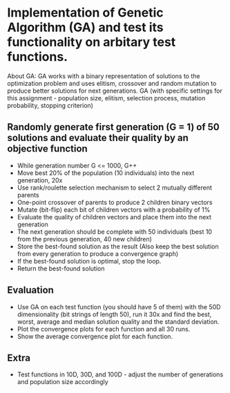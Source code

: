 # Implementation of Genetic Algorithm (GA) and test its functionality on arbitary test functions.
About GA: GA works with a binary representation of solutions to the optimization problem and uses elitism, crossover and random mutation to produce better solutions for next generations. GA (with specific settings for this assignment - population size, elitism, selection process, mutation probability, stopping criterion)

## Randomly generate first generation (G = 1) of 50 solutions and evaluate their quality by an objective function
- While generation number G <= 1000, G++
- Move best 20% of the population (10 individuals) into the next generation, 20x
- Use rank/roulette selection mechanism to select 2 mutually different parents
- One-point crossover of parents to produce 2 children binary vectors
- Mutate (bit-flip) each bit of children vectors with a probability of 1%
- Evaluate the quality of children vectors and place them into the next generation
- The next generation should be complete with 50 individuals (best 10 from the previous generation, 40 new children)
- Store the best-found solution as the result (Also keep the best solution from every generation to produce a convergence graph)
- If the best-found solution is optimal, stop the loop.
- Return the best-found solution

## Evaluation
- Use GA on each test function (you should have 5 of them) with the 50D dimensionality (bit strings of length 50), run it 30x and find the best, worst, average and median solution quality and the standard deviation.
- Plot the convergence plots for each function and all 30 runs.
- Show the average convergence plot for each function.

## Extra
- Test functions in 10D, 30D, and 100D - adjust the number of generations and population size accordingly

